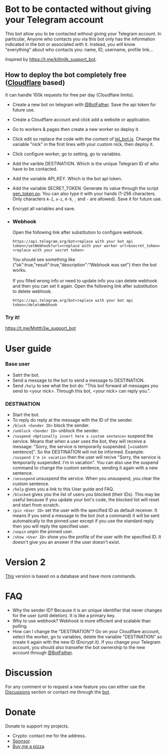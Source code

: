 # Bot to be contacted without giving your Telegram account
This bot allow you to be contacted without giving your Telegram account. In particular, Anyone who contacts you via this bot only has the information indicated in the bot or associated with it. Instead, you will know "everything" about who contacts you: name, ID, username, profile link...

Inspired by https://t.me/killmilk_support_bot.


## How to deploy the bot completely free ([Cloudflare](https://www.cloudflare.com/) based)
It can handle 100k requests for free per day (Cloudflare limits).

- Create a new bot on telegram with [@BotFather](https://telegram.me/BotFather). Save the api token for future use.
- Create a Cloudflare account and click add a website or application.
- Go to workers & pages then create a new worker so deploy it.
- Click edit so replace the code with the content of [tel_bot.js](./tel_bot.js). Change the variable "nick" in the first lines with your custom nick, then deploy it.
- Click configure worker, go to setting, go to variables.
- Add the varible DESTINATION. Which is the unique Telegram ID of who have to be contacted.
- Add the variable API_KEY. Which is the bot api token.
- Add the variable SECRET_TOKEN. Generate its value through the script [gen_token.py](./gen_token.py). You can also type it with your hands (1-256 characters. Only characters `A-Z`, `a-z`, `0-9`, `_` and `-` are allowed). Save it for future use.
- Encrypt all variables and save.

- ### Webhook
  Open the following link after substitution to configure webhook.
  ```
  https://api.telegram.org/bot<replace with your bot api token>/setWebhook?url=<replace with your worker url>&secret_token=<replace with your secret token>
  ```
  You should see something like {"ok":true,"result":true,"description":"Webhook was set"} then the bot works.
  <br><br>
  If you filled wrong info or need to update info you can delete webhook and then you can set it again. Open the following link after substitution to delete webhook.
  ```
  https://api.telegram.org/bot<replace with your bot api token>/deleteWebhook
  ```

### Try it!
https://t.me/Mqtth3w_support_bot

<!--
## How to deploy the bot on your own server (best option, to stay 100% secure and anonym you cannot trust cloudflare):
[TODO] I don't have a own server to test it :(
To deploy it, follow these steps:
- Ensure that your server supports HTTPS and has a valid SSL/TLS certificate. Webhooks require secure connections.
- Install the required packages:
  ```bash
  pip install python-telegram-bot aiohttp
  ```
- Download tel_bot.py and edit it to set the TOKEN, DESTINATION and WEBHOOK_URL variables.
- Run the bot on your own server:
  ```bash
  python tel_bot.py
  ```
-->
# User guide
### Base user
- Satrt the bot.
- Send a message to the bot to send a message to DESTINATION.
- Send `/help` to see what the bot do: "This bot forward all messages you send to &lt;your nick&gt;. Through this bot, &lt;your nick&gt; can reply you.".
### DESTINATION
- Start the bot.
- To reply do reply at the message with the ID of the sender. 
- `/block <Sender ID>` block the sender. <!-- &lt;replace with senderID&gt; -->
- `/unblock <Sender ID>` unblock the sender.
- `/suspend <Optionally insert here a custom sentence>` suspend the service. Means that when a user uses the bot, they will receive a message: "Sorry, the service is temporarily suspended. [+custom sentence]". So the DESTINATION will not be informed. Example: `/suspend I'm in vacation` then the user will recive "Sorry, the service is temporarily suspended. I'm in vacation". You can also use the suspend command to change the custom sentence, sending it again with a new sentence.
- `/unsuspend` unsuspend the service. When you unsuspend, you clear the custom sentence.
- `/help` gives you a link to this User guide and FAQ.
- `/blocked` gives you the list of users you blocked (their IDs). This may be useful because if you update your bot's code, the blocked list will reset and start from scratch.
- `/pin <User ID>` set the user with the specified ID as default receiver. It means if you send a message to the bot (not a command) it will be sent automatically to the pinned user except if you use the standard reply then you will reply the specified user.
- `/unpin` unpin the pinned user.
- `/show <User ID>` show you the profile of the user with the specified ID. It doesn't give you an answer if the user doesn't exist.

# Version 2
[This](./README2.md) version is based on a database and have more commands.

# FAQ
- Why the sender ID? Because it is an unique identifier that never changes for the user (until deletion). It is like a primary key.
- Why to use webhook? Webhook is more efficient and scalable than polling.
- How can I change the "DESTINATION"? Go on your Cloudflare account, select the worker, go to variables, delete the variable "DESTINATION" so create it again with the new ID (Encrypt it). If you change your Telegram account, you should also transefer the bot ownership to the new account through [@BotFather](https://telegram.me/BotFather).

# Discussion
For any comment or to request a new feature you can either use the [Discussions](https://github.com/Mqtth3w/Forwarder-Telegram-bot/discussions) section or contact me through the [bot](https://t.me/Mqtth3w_support_bot).

# Donate
Donate to support my projects. 
- Crypto: contact me for the address.
- [Sponsor](https://github.com/sponsors/Mqtth3w).
- [Buy me a pizza](https://buymeacoffee.com/mqtth3w).

